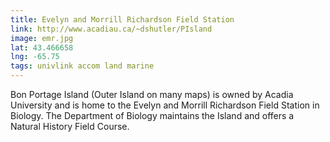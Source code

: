 ```yaml
---
title: Evelyn and Morrill Richardson Field Station
link: http://www.acadiau.ca/~dshutler/PIsland
image: emr.jpg
lat: 43.466658
lng: -65.75
tags: univlink accom land marine
---
```


Bon Portage Island (Outer Island on many maps) is owned by Acadia University and is home to the Evelyn and Morrill
Richardson Field Station in Biology.  The Department of Biology maintains the Island and offers a Natural History Field
Course.

